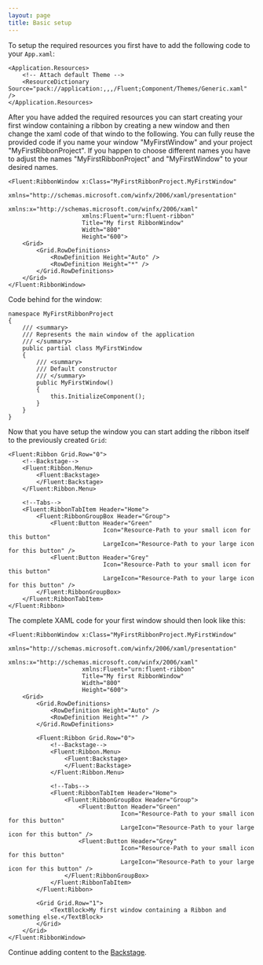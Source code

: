 ```yaml
---
layout: page
title: Basic setup
---
```


To setup the required resources you first have to add the following code to your ```App.xaml```:

```
<Application.Resources>
    <!-- Attach default Theme -->
    <ResourceDictionary Source="pack://application:,,,/Fluent;Component/Themes/Generic.xaml" />
</Application.Resources>
```

After you have added the required resources you can start creating your first window containing a ribbon by creating a new window and then change the xaml code of that windo to the following.
You can fully reuse the provided code if you name your window "MyFirstWindow" and your project "MyFirstRibbonProject".
If you happen to choose different names you have to adjust the names "MyFirstRibbonProject" and "MyFirstWindow" to your desired names.

```
<Fluent:RibbonWindow x:Class="MyFirstRibbonProject.MyFirstWindow"
                     xmlns="http://schemas.microsoft.com/winfx/2006/xaml/presentation"
                     xmlns:x="http://schemas.microsoft.com/winfx/2006/xaml"
                     xmlns:Fluent="urn:fluent-ribbon"
                     Title="My first RibbonWindow" 
                     Width="800" 
                     Height="600">
    <Grid>
        <Grid.RowDefinitions>
            <RowDefinition Height="Auto" />
            <RowDefinition Height="*" />
        </Grid.RowDefinitions>
    </Grid>
</Fluent:RibbonWindow>
```

Code behind for the window:

```
namespace MyFirstRibbonProject
{
    /// <summary>
    /// Represents the main window of the application
    /// </summary>
    public partial class MyFirstWindow
    {
        /// <summary>
        /// Default constructor
        /// </summary>
        public MyFirstWindow()
        {
            this.InitializeComponent();
        }
    }
}
```

Now that you have setup the window you can start adding the ribbon itself to the previously created `Grid`:

```
<Fluent:Ribbon Grid.Row="0">
    <!--Backstage-->
    <Fluent:Ribbon.Menu>
        <Fluent:Backstage>
        </Fluent:Backstage>
    </Fluent:Ribbon.Menu>
    
    <!--Tabs-->
    <Fluent:RibbonTabItem Header="Home">
        <Fluent:RibbonGroupBox Header="Group">
            <Fluent:Button Header="Green"
                           Icon="Resource-Path to your small icon for this button"
                           LargeIcon="Resource-Path to your large icon for this button" />
            <Fluent:Button Header="Grey" 
                           Icon="Resource-Path to your small icon for this button"
                           LargeIcon="Resource-Path to your large icon for this button" />
        </Fluent:RibbonGroupBox>
    </Fluent:RibbonTabItem>
</Fluent:Ribbon>
```

The complete XAML code for your first window should then look like this:
```
<Fluent:RibbonWindow x:Class="MyFirstRibbonProject.MyFirstWindow"
                     xmlns="http://schemas.microsoft.com/winfx/2006/xaml/presentation"
                     xmlns:x="http://schemas.microsoft.com/winfx/2006/xaml"
                     xmlns:Fluent="urn:fluent-ribbon"
                     Title="My first RibbonWindow" 
                     Width="800" 
                     Height="600">
    <Grid>
        <Grid.RowDefinitions>
            <RowDefinition Height="Auto" />
            <RowDefinition Height="*" />
        </Grid.RowDefinitions>

        <Fluent:Ribbon Grid.Row="0">
            <!--Backstage-->
            <Fluent:Ribbon.Menu>
                <Fluent:Backstage>
                </Fluent:Backstage>
            </Fluent:Ribbon.Menu>
            
            <!--Tabs-->
            <Fluent:RibbonTabItem Header="Home">
                <Fluent:RibbonGroupBox Header="Group">
                    <Fluent:Button Header="Green"
                                Icon="Resource-Path to your small icon for this button"
                                LargeIcon="Resource-Path to your large icon for this button" />
                    <Fluent:Button Header="Grey" 
                                Icon="Resource-Path to your small icon for this button"
                                LargeIcon="Resource-Path to your large icon for this button" />
                </Fluent:RibbonGroupBox>
            </Fluent:RibbonTabItem>
        </Fluent:Ribbon>

        <Grid Grid.Row="1">
            <TextBlock>My first window containing a Ribbon and something else.</TextBlock>
        </Grid>
    </Grid>
</Fluent:RibbonWindow>
```

Continue adding content to the [Backstage](./controls/backstage).